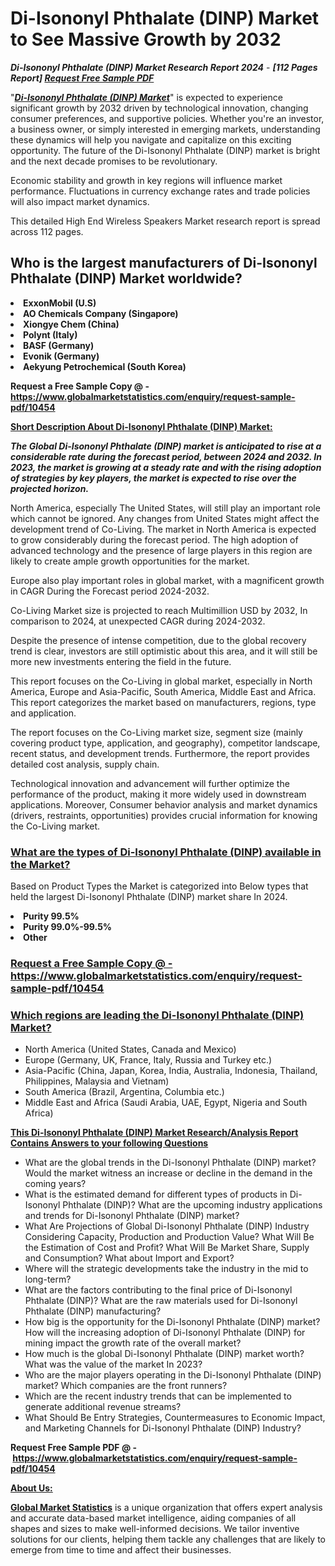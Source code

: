 <h1>Di-Isononyl Phthalate (DINP) Market to See Massive Growth by 2032</h1><p><em><strong>Di-Isononyl Phthalate (DINP) Market Research Report 2024</strong></em>&nbsp;-&nbsp;<em><strong>[112 Pages Report] </strong></em><em><strong><a href="https://www.globalmarketstatistics.com/enquiry/request-sample-pdf/10454">Request Free Sample PDF</a></strong></em></p><p>"<a style="font-style: italic; font-weight: bold;" href="https://www.globalmarketstatistics.com/market-reports/di-isononyl-phthalate-dinp-market-10454">Di-Isononyl Phthalate (DINP) Market</a>" is expected to experience significant growth by 2032 driven by technological innovation, changing consumer preferences, and supportive policies. Whether you're an investor, a business owner, or simply interested in emerging markets, understanding these dynamics will help you navigate and capitalize on this exciting opportunity. The future of the&nbsp;Di-Isononyl Phthalate (DINP) market is bright and the next decade promises to be revolutionary.</p><p>Economic stability and growth in key regions will influence market performance. Fluctuations in currency exchange rates and trade policies will also impact market dynamics.</p><p>This detailed&nbsp;High End Wireless Speakers Market research report is spread across 112 pages.</p><h2><strong>Who is the largest manufacturers of Di-Isononyl Phthalate (DINP) Market worldwide?</strong></h2><p><strong><li>ExxonMobil (U.S)<li>AO Chemicals Company (Singapore)<li>Xiongye Chem (China)<li>Polynt (Italy)<li>BASF (Germany)<li>Evonik (Germany)<li>Aekyung Petrochemical (South Korea)</strong></p><p><strong>Request a Free Sample Copy @ - <a href="https://www.globalmarketstatistics.com/enquiry/request-sample-pdf/10454">https://www.globalmarketstatistics.com/enquiry/request-sample-pdf/10454</a></strong></p><p><strong><u>Short Description About Di-Isononyl Phthalate (DINP) Market:</u></strong></p><p><strong><em>The Global Di-Isononyl Phthalate (DINP) market is anticipated to rise at a considerable rate during the forecast period, between 2024 and 2032. In 2023, the market is growing at a steady rate and with the rising adoption of strategies by key players, the market is expected to rise over the projected horizon.</em></strong></p><p>North America, especially The United States, will still play an important role which cannot be ignored. Any changes from United States might affect the development trend of Co-Living. The market in North America is expected to grow considerably during the forecast period. The high adoption of advanced technology and the presence of large players in this region are likely to create ample growth opportunities for the market.</p><p>Europe also play important roles in global market, with a magnificent growth in CAGR During the Forecast period 2024-2032.</p><p>Co-Living Market size is projected to reach Multimillion USD by 2032, In comparison to 2024, at unexpected CAGR during 2024-2032.</p><p>Despite the presence of intense competition, due to the global recovery trend is clear, investors are still optimistic about this area, and it will still be more new investments entering the field in the future.</p><p>This report focuses on the Co-Living in global market, especially in North America, Europe and Asia-Pacific, South America, Middle East and Africa. This report categorizes the market based on manufacturers, regions, type and application.</p><p>The report focuses on the Co-Living market size, segment size (mainly covering product type, application, and geography), competitor landscape, recent status, and development trends. Furthermore, the report provides detailed cost analysis, supply chain.</p><p>Technological innovation and advancement will further optimize the performance of the product, making it more widely used in downstream applications. Moreover, Consumer behavior analysis and market dynamics (drivers, restraints, opportunities) provides crucial information for knowing the Co-Living market.</p><h3 class="rank-math-question "><span style="text-decoration: underline;">What are the types of Di-Isononyl Phthalate (DINP) available in the Market?</span></h3><p>Based on Product Types the Market is categorized into Below types that held the largest Di-Isononyl Phthalate (DINP) market share In 2024.</p><p><strong><li>Purity 99.5%<li>Purity 99.0%-99.5%<li>Other</strong></p><h3 class="rank-math-question "><span style="text-decoration: underline;">Request a Free Sample Copy @ - <a href="https://www.globalmarketstatistics.com/enquiry/request-sample-pdf/10454">https://www.globalmarketstatistics.com/enquiry/request-sample-pdf/10454</a></span></h3><h3 class="rank-math-question "><span style="text-decoration: underline;">Which regions are leading the Di-Isononyl Phthalate (DINP) Market?</span></h3><ul><li>North America (United States, Canada and Mexico)</li><li>Europe (Germany, UK, France, Italy, Russia and Turkey etc.)</li><li>Asia-Pacific (China, Japan, Korea, India, Australia, Indonesia, Thailand, Philippines, Malaysia and Vietnam)</li><li>South America (Brazil, Argentina, Columbia etc.)</li><li>Middle East and Africa (Saudi Arabia, UAE, Egypt, Nigeria and South Africa)</li></ul><p><strong><u>This Di-Isononyl Phthalate (DINP) Market Research/Analysis Report Contains Answers to your following Questions</u></strong></p><ul><li>What are the global trends in the Di-Isononyl Phthalate (DINP) market? Would the market witness an increase or decline in the demand in the coming years?</li><li>What is the estimated demand for different types of products in Di-Isononyl Phthalate (DINP)? What are the upcoming industry applications and trends for Di-Isononyl Phthalate (DINP) market?</li><li>What Are Projections of Global Di-Isononyl Phthalate (DINP) Industry Considering Capacity, Production and Production Value? What Will Be the Estimation of Cost and Profit? What Will Be Market Share, Supply and Consumption? What about Import and Export?</li><li>Where will the strategic developments take the industry in the mid to long-term?</li><li>What are the factors contributing to the final price of Di-Isononyl Phthalate (DINP)? What are the raw materials used for Di-Isononyl Phthalate (DINP) manufacturing?</li><li>How big is the opportunity for the Di-Isononyl Phthalate (DINP) market? How will the increasing adoption of Di-Isononyl Phthalate (DINP) for mining impact the growth rate of the overall market?</li><li>How much is the global Di-Isononyl Phthalate (DINP) market worth? What was the value of the market In 2023?</li><li>Who are the major players operating in the Di-Isononyl Phthalate (DINP) market? Which companies are the front runners?</li><li>Which are the recent industry trends that can be implemented to generate additional revenue streams?</li><li>What Should Be Entry Strategies, Countermeasures to Economic Impact, and Marketing Channels for Di-Isononyl Phthalate (DINP) Industry?</li></ul><p><strong>Request Free Sample PDF @ -&nbsp;<a href="https://www.globalmarketstatistics.com/enquiry/request-sample-pdf/10454">https://www.globalmarketstatistics.com/enquiry/request-sample-pdf/10454</a></strong></p><p><strong><u>About Us:</u></strong></p><p><strong><a href="https://www.globalmarketstatistics.com/">Global Market Statistics</a></strong> is a unique organization that offers expert analysis and accurate data-based market intelligence, aiding companies of all shapes and sizes to make well-informed decisions. We tailor inventive solutions for our clients, helping them tackle any challenges that are likely to emerge from time to time and affect their businesses.</p>
